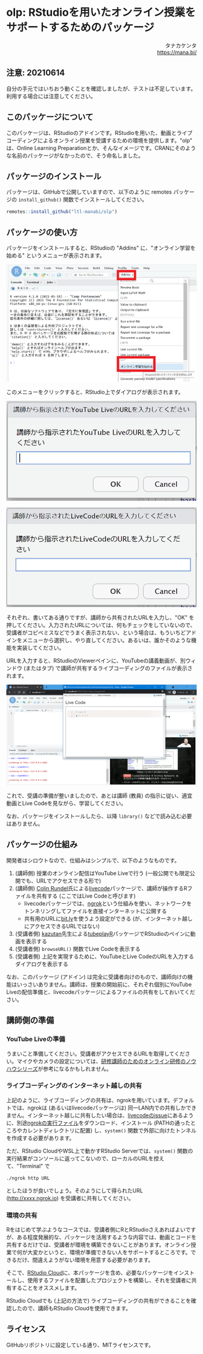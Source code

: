 # olp: RStudioを用いたオンライン授業をサポートするためのパッケージ

<div align="right">
タナカケンタ<br />
<a href="https://mana.bi/">https://mana.bi/</a>
</div>

## 注意: 20210614

自分の手元ではいちおう動くことを確認しましたが、テストは不足しています。利用する場合には注意してください。


## このパッケージについて

このパッケージは、RStudioのアドインです。RStudioを用いた、動画とライブコーディングによるオンライン授業を受講するための環境を提供します。"olp" は、Online Learning Preparationとか、そんなイメージです。CRANにそのような名前のパッケージがなかったので、そう命名しました。


## パッケージのインストール

パッケージは、GitHubで公開していますので、以下のように remotes パッケージの `install_github()` 関数でインストールしてください。

```r
remotes::install_github("ltl-manabi/olp")
```


## パッケージの使い方

パッケージをインストールすると、RStudioの "Addins" に、"オンライン学習を始める" というメニューが表示されます。

![](./olp_addins.png)

このメニューをクリックすると、RStudio上でダイアログが表示されます。

![](./olp_dialog01.png)

![](./olp_dialog02.png)

それぞれ、書いてある通りですが、講師から共有されたURLを入力し、"OK" を押してください。入力されたURLについては、何もチェックをしていないので、受講者がコピペミスなどでうまく表示されない、という場合は、もういちどアドインをメニューから選択し、やり直してください。あるいは、誰かそのような機能を実装してください。

URLを入力すると、RStudioのViewerペインに、YouTubeの講義動画が、別ウィンドウ (またはタブ) で講師が共有するライブコーディングのファイルが表示されます。

![](./olp_demo.png)

これで、受講の準備が整いましたので、あとは講師 (教員) の指示に従い、適宜動画とLive Codeを見ながら、学習してください。

なお、パッケージをインストールしたら、以降 `library()` などで読み込む必要はありません。


## パッケージの仕組み

開発者はシロウトなので、仕組みはシンプルで、以下のようなものです。

1. (講師側) 授業のオンライン配信はYouTube Liveで行う (一般公開でも限定公開でも、URLでアクセスできる形で)
1. (講師側) [Colin Rundel](https://github.com/rundel)氏による[livecode](https://github.com/rundel/livecode)パッケージで、講師が操作するRファイルを共有する (ここではLive Codeと呼びます)
    * livecodeパッケージでは、[ngrok](https://ngrok.com/)という仕組みを使い、ネットワークをトンネリングしてファイルを直接インターネットに公開する
    * 共有用のURLに[bit.ly](https://bitly.com/)を使うよう設定ができる (が、インターネット越しにアクセスできるURLではない)
1. (受講者側) [kazutan](https://github.com/kazutan)先生による[tubeplayR](https://github.com/kazutan/tubeplayR)パッケージでRStudioのペインに動画を表示する
1. (受講者側) `browseURL()` 関数でLive Codeを表示する
1. (受講者側) 上記を実現するために、YouTubeとLive CodeのURLを入力するダイアログを表示する

なお、このパッケージ (アドイン) は完全に受講者向けのもので、講師向けの機能はいっさいありません。講師は、授業の開始前に、それぞれ個別にYouTube Liveの配信準備と、livecodeパッケージによるファイルの共有をしておいてください。


## 講師側の準備

### YouTube Liveの準備

うまいこと準備してください。受講者がアクセスできるURLを取得してください。マイクやカメラの設定については、[研修講師のためのオンライン研修のノウハウシリーズ](https://mana.bi/wiki.cgi?page=%B8%A6%BD%A4%B9%D6%BB%D5%A4%CE%A4%BF%A4%E1%A4%CE%A5%AA%A5%F3%A5%E9%A5%A4%A5%F3%B8%A6%BD%A4%A4%CE%A5%CE%A5%A6%A5%CF%A5%A6%A5%B7%A5%EA%A1%BC%A5%BA)が参考になるかもしれません。


### ライブコーディングのインターネット越しの共有

上記のように、ライブコーディングの共有は、ngrokを用いています。デフォルトでは、ngrokは (あるいはlivecodeパッケージは) 同一LAN内での共有しかできません。インターネット越しに共有したい場合は、[livecodeのissue](https://github.com/rundel/livecode/issues/8)にあるように、別途[ngrokの実行ファイル](https://ngrok.com/download)をダウンロード、インストール (PATHの通ったところやカレントディレクトリに配置) し、`system()` 関数で外部に向けたトンネルを作成する必要があります。

ただ、RStudio CloudやWSL上で動かすRStudio Serverでは、`system()` 関数の実行結果がコンソールに返ってこないので、ローカルのURLを控えて、"Terminal" で

```bash
./ngrok http URL
```

としたほうが良いでしょう。そのようにして得られたURL (http://xxxx.ngrok.io) を受講者に共有してください。


### 環境の共有

Rをはじめて学ぶようなコースでは、受講者側にRとRStudioさえあればよいですが、ある程度発展的な、パッケージを活用するような内容では、動画とコードを共有するだけでは、受講者が環境を構築できないことがあります。オンライン授業で何が大変かというと、環境が準備できない人をサポートするところです。できるだけ、間違えようがない環境を用意する必要があります。

そこで、[RStudio Cloud](https://rstudio.cloud/)に、本パッケージを含め、必要なパッケージをインストールし、使用するファイルを配置したプロジェクトを構築し、それを受講者に共有することをオススメします。

RStudio Cloudでも (上記の方法で) ライブコーディングの共有ができることを確認したので、講師もRStudio Cloudを使用できます。


## ライセンス
GitHubリポジトリに設定している通り、MITライセンスです。
